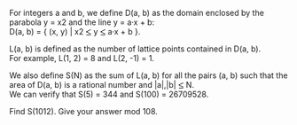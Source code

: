   <p>  For integers a and b, we define D(a, b) as the domain enclosed by the parabola y = x2 and the line y = a&middot;x + b:<br />  D(a, b) = { (x, y) | x2 <img src='images/symbol_le.gif' width='10' height='12' alt='&le;' border='0' style='vertical-align:middle;' /> y <img src='images/symbol_le.gif' width='10' height='12' alt='&le;' border='0' style='vertical-align:middle;' /> a&middot;x + b }.  </p>  <p>  L(a, b) is defined as the number of lattice points contained in D(a, b).<br />  For example, L(1, 2) = 8 and L(2, -1) = 1.  </p>  <p>  We also define S(N) as the sum of L(a, b) for all the pairs (a, b) such that the area of D(a, b) is a rational number and |a|,|b| <img src='images/symbol_le.gif' width='10' height='12' alt='&le;' border='0' style='vertical-align:middle;' /> N.<br />  We can verify that S(5) = 344 and S(100) = 26709528.  </p>  <p>  Find S(1012). Give your answer mod 108.  </p>  